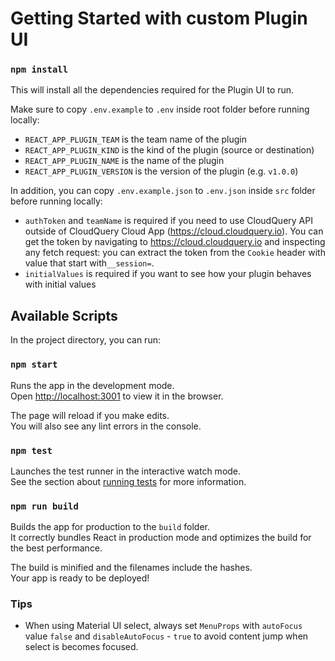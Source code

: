 # Getting Started with custom Plugin UI

### `npm install`

This will install all the dependencies required for the Plugin UI to run.

Make sure to copy `.env.example` to `.env` inside root folder before running locally:

- `REACT_APP_PLUGIN_TEAM` is the team name of the plugin
- `REACT_APP_PLUGIN_KIND` is the kind of the plugin (source or destination)
- `REACT_APP_PLUGIN_NAME` is the name of the plugin
- `REACT_APP_PLUGIN_VERSION` is the version of the plugin (e.g. `v1.0.0`)

In addition, you can copy `.env.example.json` to `.env.json` inside `src` folder before running locally:

- `authToken` and `teamName` is required if you need to use CloudQuery API outside of CloudQuery Cloud App (https://cloud.cloudquery.io). You can get the token by navigating to https://cloud.cloudquery.io and inspecting any fetch request: you can extract the token from the `Cookie` header with value that start with`__session=`.
- `initialValues` is required if you want to see how your plugin behaves with initial values

## Available Scripts

In the project directory, you can run:

### `npm start`

Runs the app in the development mode.\
Open [http://localhost:3001](http://localhost:3001) to view it in the browser.

The page will reload if you make edits.\
You will also see any lint errors in the console.

### `npm test`

Launches the test runner in the interactive watch mode.\
See the section about [running tests](https://facebook.github.io/create-react-app/docs/running-tests) for more information.

### `npm run build`

Builds the app for production to the `build` folder.\
It correctly bundles React in production mode and optimizes the build for the best performance.

The build is minified and the filenames include the hashes.\
Your app is ready to be deployed!

### Tips

- When using Material UI select, always set `MenuProps` with `autoFocus` value `false` and `disableAutoFocus` - `true` to avoid content jump when select is becomes focused.

